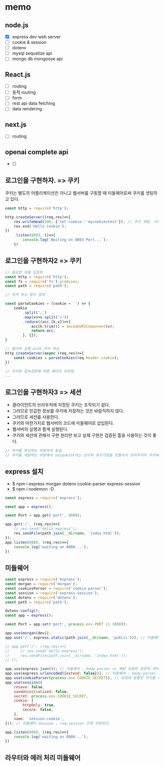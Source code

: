 # memo

## node.js

- [x] express dev web server
- [ ] cookie & session
- [ ] dotenv
- [ ] mysql sequelize api
- [ ] mongo db mongoose api

## React.js

- [ ] routing
- [ ] 동적 routing
- [ ] form
- [ ] rest api data fetching
- [ ] data rendering

## next.js

- [ ] routing

## openai complete api

- [ ]

## 로그인을 구현하자. => 쿠키

쿠키는 별도의 어플리케이션은 아니고 웹서버를 구동할 때 미들웨어로써 쿠키를 셋팅하고 있다.

```js \ cookie.js
const http = require('http');

http.createServer((req,res)=>{
    res.writeHead(200, {'Set-cookie':'mycookie=test'}); // 쿠키 세팅. 이후 쿠키가 있다면 브라우저가 자동으로 쿠키를 동봉해서 req를 보내준다.
    res.end('Hello Cookie');
})
    .listen(8083, ()=>{
        console.log(`Waiting on 8083 Port...`);
    })
```

## 로그인을 구현하자2 => 쿠키

```js
// 필요한 모듈 임포트
const http = require('http');
const fs = require('fs').promises;
const path = require('path');

// 쿠키 파싱 함수 정의

const parseCookies = (cookie = '') => {
    cookie
        .split(';')
        .map(v=>v.split('='))
        .reduce((acc,[k,v])=>{
            acc[k,trim()] = decodeURIComponent(v);
            return acc;
        }, {});
}

// 웹서버 실행 with 쿠키 파싱
http.createServer(async (req,res)=>{
    const cookies = parseCookies(req.header.cookie);
})

// 쿠키와 접속경로에 따른 페이지 라우팅
...
```

## 로그인을 구현하자3 => 세션

- 클라이언트의 브라우저에 저장된 쿠키는 조작되기 쉽다.
- 그러므로 민감한 정보를 쿠키에 저장하는 것은 바람직하지 않다.
- 그러므로 세션를 사용한다.
- 쿠키와 마찬가지로 웹서버의 코드에 미들웨어로 삽입된다.
- 웹서버의 실행과 함계 실행된다.
- 쿠키와 세션에 관해서 구현 원리만 보고 실제 구현은 검증된 툴을 사용하는 것이 좋다.

```js session.js
// 쿠키를 파싱하는 부분까지 동일
// 쿠키를 세팅하는 부분에서 uniqueInt라는 상수와 유지기한을 만들어서 브라우저의 쿠키에 저장하고 진짜 쿠키 정보(이름 등)은 서버의 db에 저장한다.(레디스를 사용한다.)
```

## express 설치

- $ npm i express morgan dotenv cookie-parser express-session
- $ npm i nodemon -D

```js app.js
const express = require('express');

const app = express();

const Port = app.get('port', 8080);

app.get('/', (req,res)=>{
    // res.send('hello express');
    res.sendFile(path.join(__dirname, 'index.html'));
});
app.listen(8080, (req,res)=>{
    console.log('waiting on 8080...');
})
```

## 미들웨어

```js app.js
const express = require('express');
const morgan = require('morgan');
const cookiesParser = require('cookie-parser');
const session = require('express-session');
const dotenv = require('dotenv');
const path = require('path');

dotenv.config();
const app = express();

const Port = app.set('port', process.env.PORT || 3000));

app.use(morgan(dev));
app.use('/', express.static(path.join(__dirname, 'public'))); // 미들웨어: static

// app.get('/', (req,res)=>{
//     // res.send('hello express');
//     res.sendFile(path.join(__dirname, 'index.html'));
// });

app.use(express.json()); // 미들웨어 : body-parser => 해당 요청의 본문의 데이터를 해석하여 req.body에 추가한다.
app.use(express.urlencoded({extend: false})); // 미들웨어 : body-parser
app.use(cookieParser(process.env.COOKIE_SECRET)); // 요청에 동봉된 쿠키를 해석하여 req.cookie에 추가한다.
app.use(session({
    resave: false,
    saveUninitialized: false,
    secret: process.env.COOKIE_SECRET,
    cookie: {
        httpOnly: true,
        secure: false,
    },
    name: 'session-cookie',
})); // 미들웨어 session , req.session 안에 저장된다.

app.listen(8080, (req,res)=>{
    console.log('waiting on 8080...');
})
```

## 라우터와 에러 처리 미들웨어

```js /app.js

```